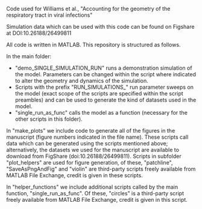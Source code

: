 Code used for Williams et al., "Accounting for the geometry of the respiratory tract in viral infections"

Simulation data which can be used with this code can be found on Figshare at DOI:10.26188/26499811


All code is written in MATLAB. This repository is structured as follows. 

In the main folder:
- "demo_SINGLE_SIMULATION_RUN" runs a demonstration simulation of the model. Parameters can be changed within the script where indicated to alter the geometry and dynamics of the simulation.
- Scripts with the prefix "RUN_SIMULATIONS_" run parameter sweeps on the model (exact scope of the scripts are specified within the script preambles) and can be used to generate the kind of datasets used in the model.
- "single_run_as_func" calls the model as a function (necessary for the other scripts in this folder).

In "make_plots" we include code to generate all of the figures in the manuscript (figure numbers indicated in the file name). These scripts call data which can be generated using the scripts mentioned above; alternatively, the datasets we used for the manuscript are available to download from FigShare (doi:10.26188/26499811). Scripts in subfolder "plot_helpers" are used for figure generation, of these, "patchline", "SaveAsPngAndFig" and "violin" are third-party scripts freely available from MATLAB File Exchange, credit is given in these scripts.

In "helper_functions" we include additional scripts called by the main function, "single_run_as_func". Of these, "circles" is a third-party script freely available from MATLAB File Exchange, credit is given in this script.
